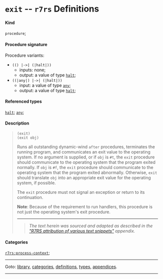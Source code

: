 

<a id='definition__r7rs__exit'></a>

# `exit` -- `r7rs` Definitions


#### Kind

`procedure`;


#### Procedure signature

Procedure variants:
 * `(() |->| (|halt|))`
   * inputs: none;
   * output: a value of type [`halt`](../../r7rs/types/halt.md#type__r7rs__halt);
 * `((|any|) |->| (|halt|))`
   * input: a value of type [`any`](../../r7rs/types/any.md#type__r7rs__any);
   * output: a value of type [`halt`](../../r7rs/types/halt.md#type__r7rs__halt);


#### Referenced types

[`halt`](../../r7rs/types/halt.md#type__r7rs__halt);
[`any`](../../r7rs/types/any.md#type__r7rs__any);


#### Description

> ````
> (exit)
> (exit obj)
> ````
> 
> 
> Runs all outstanding dynamic-wind `after` procedures, terminates the
> running program, and communicates an exit value to the operating system.
> If no argument is supplied, or if `obj` is `#t`, the
> `exit` procedure should communicate to the operating system that the
> program exited normally.  If `obj` is `#f`, the `exit`
> procedure should communicate to the operating system that the program
> exited abnormally.  Otherwise, `exit` should translate `obj` into
> an appropriate exit value for the operating system, if possible.
> 
> The `exit` procedure
> must not signal an exception or return to its continuation.
> 
> **Note**:  Because of the requirement to run handlers, this procedure is not just the
> operating system's exit procedure.
> 
> 
> ----
> > *The text herein was sourced and adapted as described in the ["R7RS attribution of various text snippets"](../../r7rs/appendices/attribution.md#appendix__r7rs__attribution) appendix.*


#### Categories

[`r7rs:process-context`](../../r7rs/categories/r7rs_3a_process-context.md#category__r7rs__r7rs_3a_process-context);

----

Goto: [library](../../r7rs/_index.md#library__r7rs), [categories](../../r7rs/categories/_index.md#toc__r7rs__categories), [definitions](../../r7rs/definitions/_index.md#toc__r7rs__definitions), [types](../../r7rs/types/_index.md#toc__r7rs__types), [appendices](../../r7rs/appendices/_index.md#toc__r7rs__appendices).

----

